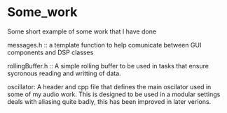 # Some_work

Some short example of some work that I have done

messages.h :: a template function to help comunicate between GUI components and DSP classes

rollingBuffer.h :: A simple rolling buffer to be used in tasks that ensure sycronous reading and writting of data.


oscillator:
   A header and cpp file that defines the main oscilator used in some of my audio work. This is designed to be used in a modular settings deals with aliasing quite badly, this has been improved in later verions.
